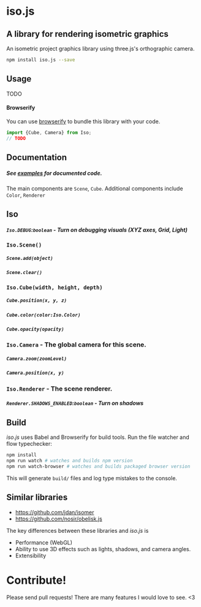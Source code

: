 # iso.js
## A library for rendering isometric graphics

An isometric project graphics library using three.js's orthographic camera.

```sh
npm install iso.js --save
```

## Usage

TODO

#### Browserify

You can use [browserify](http://browserify.org/) to bundle this library with your code.

```js
import {Cube, Camera} from Iso;
// TODO
```

## Documentation

##### See [examples](examples/) for documented code.

The main components are `Scene`, `Cube`.
Additional components include `Color`, `Renderer`

## Iso
##### `Iso.DEBUG`:`boolean` - Turn on debugging visuals (XYZ axes, Grid, Light)

### `Iso.Scene()`
##### `Scene.add(object)`
##### `Scene.clear()`

### `Iso.Cube(width, height, depth)`
##### `Cube.position(x, y, z)`
##### `Cube.color(color:Iso.Color)`
##### `Cube.opacity(opacity)`

### `Iso.Camera` - The global camera for this scene.
##### `Camera.zoom(zoomLevel)`
##### `Camera.position(x, y)`

### `Iso.Renderer` - The scene renderer.
##### `Renderer.SHADOWS_ENABLED`:`boolean` - Turn on shadows

## Build

*iso.js* uses Babel and Browserify for build tools. Run the file watcher and flow typechecker:

```sh
npm install
npm run watch # watches and builds npm version
npm run watch-browser # watches and builds packaged browser version
```

This will generate `build/` files and log type mistakes to the console. 

## Similar libraries
- https://github.com/jdan/isomer
- https://github.com/nosir/obelisk.js

The key differences between these libraries and *iso.js* is
- Performance (WebGL)
- Ability to use 3D effects such as lights, shadows, and camera angles.
- Extensibility

# Contribute!

Please send pull requests! There are many features I would love to see. <3

